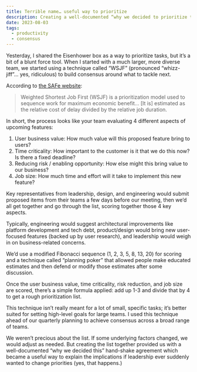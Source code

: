 ```yaml
---
title: Terrible name… useful way to prioritize
description: Creating a well-documented “why we decided to prioritize this” hand-shake agreement.
date: 2023-08-03
tags:
  - productivity
  - consensus
---
```


Yesterday, I shared the Eisenhower box as a way to prioritize tasks, but it’s a bit of a blunt force tool. When I started with a much larger, more diverse team, we started using a technique called “WSJF” (pronounced “whizz-jiff”... yes, ridiculous) to build consensus around what to tackle next.

According to [the SAFe website](https://scaledagileframework.com/wsjf/):

> Weighted Shortest Job First (WSJF) is a prioritization model used to sequence work for maximum economic benefit… [It is] estimated as the relative cost of delay divided by the relative job duration.

In short, the process looks like your team evaluating 4 different aspects of upcoming features:

1. User business value: How much value will this proposed feature bring to users?
2. Time criticality: How important to the customer is it that we do this now? Is there a fixed deadline?
3. Reducing risk / enabling opportunity: How else might this bring value to our business? 
4. Job size: How much time and effort will it take to implement this new feature?

Key representatives from leadership, design, and engineering would submit proposed items from their teams a few days before our meeting, then we’d all get together and go through the list, scoring together those 4 key aspects.

Typically, engineering would suggest architectural improvements like platform development and tech debt, product/design would bring new user-focused features (backed up by user research), and leadership would weigh in on business-related concerns.

We’d use a modified Fibonacci sequence (1, 2, 3, 5, 8, 13, 20) for scoring and a technique called “planning poker” that allowed people make educated estimates and then defend or modify those estimates after some discussion.

Once the user business value, time criticality, risk reduction, and job size are scored, there’s a simple formula applied: add up 1-3 and divide that by 4 to get a rough prioritization list.

This technique isn’t really meant for a lot of small, specific tasks; it’s better suited for setting high-level goals for large teams. I used this technique ahead of our quarterly planning to achieve consensus across a broad range of teams. 

We weren’t precious about the list. If some underlying factors changed, we would adjust as needed. But creating the list together provided us with a well-documented “why we decided this” hand-shake agreement which became a useful way to explain the implications if leadership ever suddenly wanted to change priorities (yes, that happens.)